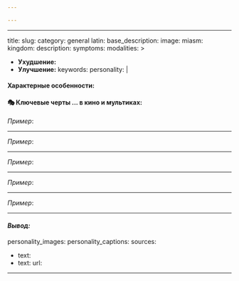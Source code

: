 ```yaml
---

---
```


---
title:
slug:
category: general
latin:
base_description:
image:
miasm:
kingdom:
description: 
symptoms:
modalities: >
  - **Ухудшение:** 
  - **Улучшение:** 
keywords:
personality: |
  #### Характерные особенности:
  
  #### 🎭 **Ключевые черты ... в кино и мультиках:**
  
  *Пример*: 
  
  ---

  
  *Пример*: 
 
  ---
  
  
  *Пример*: 
 
  ---
  
  
  *Пример*: 
  
  ---

 
  *Пример*:
 
  ---
  
  #### ***Вывод:***
  
personality_images: 
personality_captions: 
sources:
  - text: 
  - text: 
    url:
---
